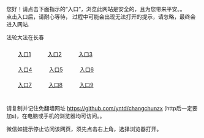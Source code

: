 您好！请点击下面指示的“入口”，浏览此网站是安全的，且为您带来平安。。 <br/>
点击入口后，请耐心等待， 过程中可能会出现无法打开的提示，请忽略，最终会进入网站. </br>

法轮大法在长春<br/>
<div style="padding:10px"><a style="margin:20px" target="_blank" href="https://d2sosxpo3ngz8q.cloudfront.net/2Qpsp?iqhcp" id="ccLink1" rel="nofollow">入口1</a> <a target="_blank" style="margin:20px" href="https://d3adm4axuwzix4.cloudfront.net/2Qpsp?buirooob" id="ccLink2" rel="nofollow">入口2</a> <a style="margin:20px" target="_blank" href="https://dn9y898jf6c7g.cloudfront.net/2Qpsp?diiitydu" id="ccLink3" rel="nofollow">入口3</a></div>

<div style="padding:10px" ><a style="margin:20px" target="_blank" href="https://d2sosxpo3ngz8q.cloudfront.net/2Qpsp?iqhcp" id="ccLink4" rel="nofollow">入口4</a> <a style="margin:20px" href="https://d3adm4axuwzix4.cloudfront.net/2Qpsp?buirooob" target="_blank" id="ccLink5" rel="nofollow">入口5</a> <a style="margin:20px" href="https://dn9y898jf6c7g.cloudfront.net/2Qpsp?diiitydu" target="_blank" id="ccLink6" rel="nofollow">入口6</a></div>

<div style="padding:10px"><a style="margin:20px" target="_blank" href="https://d2sosxpo3ngz8q.cloudfront.net/2Qpsp?iqhcp" id="ccLink7" rel="nofollow">入口7</a> <a style="margin:20px" href="https://d3adm4axuwzix4.cloudfront.net/2Qpsp?buirooob" target="_blank" id="ccLink8" rel="nofollow">入口8</a> <a style="margin:20px" target="_blank" href="https://dn9y898jf6c7g.cloudfront.net/2Qpsp?diiitydu" id="ccLink9" rel="nofollow">入口9</a></div>

<br/>



请复制并记住免翻墙网址 https://github.com/yntd/changchunzx (http后一定要加s)，在电脑或手机的浏览器均可访问。。<br/>

微信如提示停止访问该网页，须先点击右上角，选择浏览器打开。
